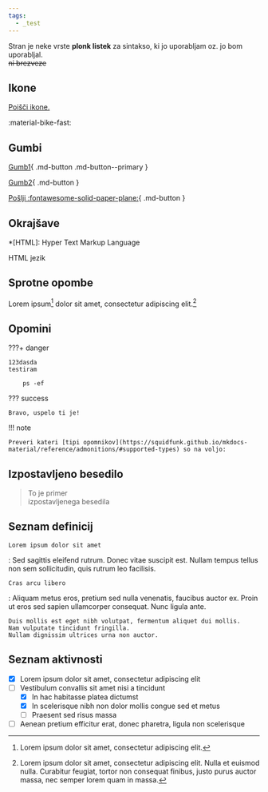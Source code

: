 ```yaml
---
tags:
  - _test
---
```


Stran je neke vrste **plonk listek** za sintakso, ki jo uporabljam oz. jo bom uporabljal.  
~~ni brezveze~~

## Ikone

[Poišči ikone.](https://squidfunk.github.io/mkdocs-material/reference/icons-emojis/#search)

:material-bike-fast:

## Gumbi

[Gumb1](#){ .md-button .md-button--primary }

[Gumb2](#){ .md-button }

[Pošlji :fontawesome-solid-paper-plane:](#){ .md-button }

## Okrajšave

*[HTML]: Hyper Text Markup Language

HTML jezik

## Sprotne opombe

Lorem ipsum[^1] dolor sit amet, consectetur adipiscing elit.[^2]

[^1]: Lorem ipsum dolor sit amet, consectetur adipiscing elit.

[^2]:
    Lorem ipsum dolor sit amet, consectetur adipiscing elit. Nulla et euismod
    nulla. Curabitur feugiat, tortor non consequat finibus, justo purus auctor
    massa, nec semper lorem quam in massa.

## Opomini 

???+ danger
    
    123dasda  
    testiram 

        ps -ef

??? success

    Bravo, uspelo ti je!

!!! note

    Preveri kateri [tipi opomnikov](https://squidfunk.github.io/mkdocs-material/reference/admonitions/#supported-types) so na voljo:
    
## Izpostavljeno besedilo

  > To je primer  
  > izpostavljenega besedila

## Seznam definicij

`Lorem ipsum dolor sit amet`

:   Sed sagittis eleifend rutrum. Donec vitae suscipit est. Nullam tempus
    tellus non sem sollicitudin, quis rutrum leo facilisis.

`Cras arcu libero`

:   Aliquam metus eros, pretium sed nulla venenatis, faucibus auctor ex. Proin
    ut eros sed sapien ullamcorper consequat. Nunc ligula ante.

    Duis mollis est eget nibh volutpat, fermentum aliquet dui mollis.
    Nam vulputate tincidunt fringilla.
    Nullam dignissim ultrices urna non auctor.

## Seznam aktivnosti

- [x] Lorem ipsum dolor sit amet, consectetur adipiscing elit
- [ ] Vestibulum convallis sit amet nisi a tincidunt
    * [x] In hac habitasse platea dictumst
    * [x] In scelerisque nibh non dolor mollis congue sed et metus
    * [ ] Praesent sed risus massa
- [ ] Aenean pretium efficitur erat, donec pharetra, ligula non scelerisque